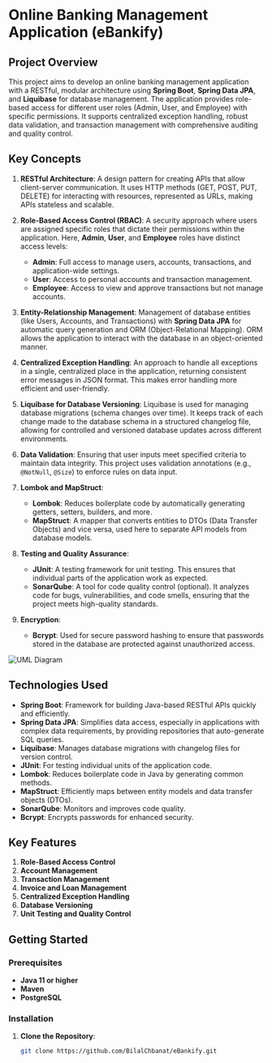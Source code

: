 # Online Banking Management Application (eBankify)

## Project Overview
This project aims to develop an online banking management application with a RESTful, modular architecture using **Spring Boot**, **Spring Data JPA**, and **Liquibase** for database management. The application provides role-based access for different user roles (Admin, User, and Employee) with specific permissions. It supports centralized exception handling, robust data validation, and transaction management with comprehensive auditing and quality control.

## Key Concepts

1. **RESTful Architecture**: A design pattern for creating APIs that allow client-server communication. It uses HTTP methods (GET, POST, PUT, DELETE) for interacting with resources, represented as URLs, making APIs stateless and scalable.

2. **Role-Based Access Control (RBAC)**: A security approach where users are assigned specific roles that dictate their permissions within the application. Here, **Admin**, **User**, and **Employee** roles have distinct access levels:
   - **Admin**: Full access to manage users, accounts, transactions, and application-wide settings.
   - **User**: Access to personal accounts and transaction management.
   - **Employee**: Access to view and approve transactions but not manage accounts.

3. **Entity-Relationship Management**: Management of database entities (like Users, Accounts, and Transactions) with **Spring Data JPA** for automatic query generation and ORM (Object-Relational Mapping). ORM allows the application to interact with the database in an object-oriented manner.

4. **Centralized Exception Handling**: An approach to handle all exceptions in a single, centralized place in the application, returning consistent error messages in JSON format. This makes error handling more efficient and user-friendly.

5. **Liquibase for Database Versioning**: Liquibase is used for managing database migrations (schema changes over time). It keeps track of each change made to the database schema in a structured changelog file, allowing for controlled and versioned database updates across different environments.

6. **Data Validation**: Ensuring that user inputs meet specified criteria to maintain data integrity. This project uses validation annotations (e.g., `@NotNull`, `@Size`) to enforce rules on data input.

7. **Lombok and MapStruct**:
   - **Lombok**: Reduces boilerplate code by automatically generating getters, setters, builders, and more.
   - **MapStruct**: A mapper that converts entities to DTOs (Data Transfer Objects) and vice versa, used here to separate API models from database models.

8. **Testing and Quality Assurance**:
   - **JUnit**: A testing framework for unit testing. This ensures that individual parts of the application work as expected.
   - **SonarQube**: A tool for code quality control (optional). It analyzes code for bugs, vulnerabilities, and code smells, ensuring that the project meets high-quality standards.

9. **Encryption**:
   - **Bcrypt**: Used for secure password hashing to ensure that passwords stored in the database are protected against unauthorized access.
  
![UML Diagram](https://raw.githubusercontent.com/{username}/{repository}/{branch}/images/uml.png)

## Technologies Used
- **Spring Boot**: Framework for building Java-based RESTful APIs quickly and efficiently.
- **Spring Data JPA**: Simplifies data access, especially in applications with complex data requirements, by providing repositories that auto-generate SQL queries.
- **Liquibase**: Manages database migrations with changelog files for version control.
- **JUnit**: For testing individual units of the application code.
- **Lombok**: Reduces boilerplate code in Java by generating common methods.
- **MapStruct**: Efficiently maps between entity models and data transfer objects (DTOs).
- **SonarQube**: Monitors and improves code quality.
- **Bcrypt**: Encrypts passwords for enhanced security.

## Key Features
1. **Role-Based Access Control**
2. **Account Management**
3. **Transaction Management**
4. **Invoice and Loan Management**
5. **Centralized Exception Handling**
6. **Database Versioning**
7. **Unit Testing and Quality Control**

## Getting Started

### Prerequisites
- **Java 11 or higher**
- **Maven**
- **PostgreSQL**

### Installation

1. **Clone the Repository**:
   ```bash
   git clone https://github.com/BilalChbanat/eBankify.git
